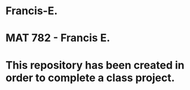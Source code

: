 # Francis-E.
# MAT 782 - Francis E.
# This repository has been created in order to complete a class project.
